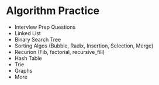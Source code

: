 # Algorithm Practice
* Interview Prep Questions
* Linked List
* Binary Search Tree
* Sorting Algos (Bubble, Radix, Insertion, Selection, Merge)
* Recurion (Fib, factorial, recursive_fill)
* Hash Table
* Trie
* Graphs
* More